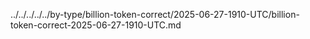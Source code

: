../../../../../by-type/billion-token-correct/2025-06-27-1910-UTC/billion-token-correct-2025-06-27-1910-UTC.md